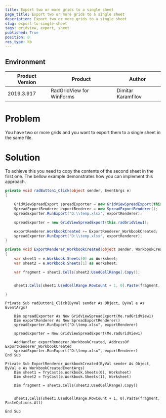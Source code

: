 ```yaml
---
title: Export two or more grids to a single sheet
page_title: Export two or more grids to a single sheet
description: Export two or more grids to a single sheet
slug: export-to-single-sheet
tags: gridview, export, sheet
published: True
position: 0
res_type: kb
---
```


## Environment
 
|Product Version|Product|Author|
|----|----|----|
|2019.3.917|RadGridView for WinForms|Dimitar Karamfilov|

# Problem

You have two or more grids and you want to export them to a single sheet in the same file. 

# Solution

To achieve this you need to copy the contents of the second sheet in the first one. The bellow example demonstrates how you can implement this approach. 

````C#
private void radButton1_Click(object sender, EventArgs e)
{

    GridViewSpreadExport spreadExporter = new GridViewSpreadExport(this.radGridView1);         
    SpreadExportRenderer exportRenderer = new SpreadExportRenderer();          
    spreadExporter.RunExport("D:\\temp.xlsx", exportRenderer);

    spreadExporter = new GridViewSpreadExport(this.radGridView1);

    exportRenderer.WorkbookCreated += ExportRenderer_WorkbookCreated;
    spreadExporter.RunExport("D:\\temp.xlsx", exportRenderer);
}

private void ExportRenderer_WorkbookCreated(object sender, WorkbookCreatedEventArgs e)
{
    var sheet1 = e.Workbook.Sheets[0] as Worksheet;
    var sheet2 = e.Workbook.Sheets[1] as Worksheet;

    var fragment = sheet2.Cells[sheet2.UsedCellRange].Copy();


    sheet1.Cells[sheet1.UsedCellRange.RowCount + 1, 0].Paste(fragment, PasteOptions.All);

}
````
````VB.NET
Private Sub radButton1_Click(ByVal sender As Object, ByVal e As EventArgs)

	Dim spreadExporter As New GridViewSpreadExport(Me.radGridView1)
	Dim exportRenderer As New SpreadExportRenderer()
	spreadExporter.RunExport("D:\temp.xlsx", exportRenderer)

	spreadExporter = New GridViewSpreadExport(Me.radGridView1)

	AddHandler exportRenderer.WorkbookCreated, AddressOf ExportRenderer_WorkbookCreated
	spreadExporter.RunExport("D:\temp.xlsx", exportRenderer)
End Sub

Private Sub ExportRenderer_WorkbookCreated(ByVal sender As Object, ByVal e As WorkbookCreatedEventArgs)
	Dim sheet1 = TryCast(e.Workbook.Sheets(0), Worksheet)
	Dim sheet2 = TryCast(e.Workbook.Sheets(1), Worksheet)

	Dim fragment = sheet2.Cells(sheet2.UsedCellRange).Copy()


	sheet1.Cells(sheet1.UsedCellRange.RowCount + 1, 0).Paste(fragment, PasteOptions.All)

End Sub
````


